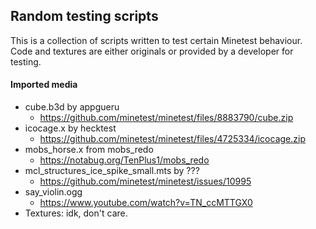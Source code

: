 ## Random testing scripts

This is a collection of scripts written to test certain Minetest behaviour.
Code and textures are either originals or provided by a developer for testing.


#### Imported media

 * cube.b3d by appgueru
     * https://github.com/minetest/minetest/files/8883790/cube.zip
 * icocage.x by hecktest
     * https://github.com/minetest/minetest/files/4725334/icocage.zip
 * mobs_horse.x from mobs_redo
     * https://notabug.org/TenPlus1/mobs_redo
 * mcl_structures_ice_spike_small.mts by ???
     * https://github.com/minetest/minetest/issues/10995
 * say_violin.ogg
     * https://www.youtube.com/watch?v=TN_ccMTTGX0
 * Textures: idk, don't care.
